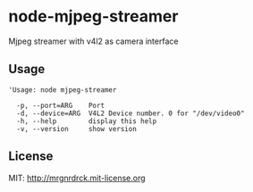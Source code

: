 # node-mjpeg-streamer
 Mjpeg streamer with v4l2 as camera interface

## Usage

```shell
'Usage: node mjpeg-streamer

  -p, --port=ARG    Port
  -d, --device=ARG  V4L2 Device number. 0 for "/dev/video0"
  -h, --help        display this help
  -v, --version     show version
```

## License

MIT: http://mrgnrdrck.mit-license.org

